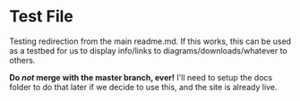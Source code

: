 # Test File

Testing redirection from the main readme.md.
If this works, this can be used as a testbed for us to display info/links to diagrams/downloads/whatever to others.

**Do _not_ merge with the master branch, ever!**
I'll need to setup the docs folder to do that later if we decide to use this, and the site is already live.
